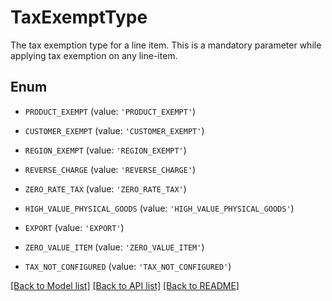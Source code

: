 # TaxExemptType

The tax exemption type for a line item. This is a mandatory parameter while applying tax exemption on any line-item.

## Enum

* `PRODUCT_EXEMPT` (value: `'PRODUCT_EXEMPT'`)

* `CUSTOMER_EXEMPT` (value: `'CUSTOMER_EXEMPT'`)

* `REGION_EXEMPT` (value: `'REGION_EXEMPT'`)

* `REVERSE_CHARGE` (value: `'REVERSE_CHARGE'`)

* `ZERO_RATE_TAX` (value: `'ZERO_RATE_TAX'`)

* `HIGH_VALUE_PHYSICAL_GOODS` (value: `'HIGH_VALUE_PHYSICAL_GOODS'`)

* `EXPORT` (value: `'EXPORT'`)

* `ZERO_VALUE_ITEM` (value: `'ZERO_VALUE_ITEM'`)

* `TAX_NOT_CONFIGURED` (value: `'TAX_NOT_CONFIGURED'`)

[[Back to Model list]](../README.md#documentation-for-models) [[Back to API list]](../README.md#documentation-for-api-endpoints) [[Back to README]](../README.md)


